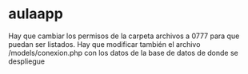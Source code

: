 # aulaapp

Hay que cambiar los permisos de la carpeta archivos a 0777 para que puedan ser listados. 
Hay que modificar también el archivo /models/conexion.php con los datos de la base de datos de donde se despliegue
